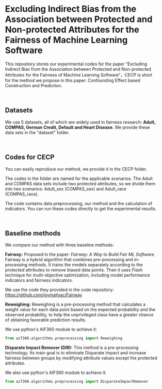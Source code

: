 # Excluding Indirect Bias from the Association between Protected and Non-protected Attributes for the Fairness of Machine Learning Software


This repository stores our experimental codes for the paper “Excluding Indirect Bias from the Association between Protected and Non-protected Attributes for the Fairness of Machine Learning Software”，CECP is short for the method we propose in this paper: Confounding Effect based Construction and Prediction.

<br/>

## Datasets

We use 5 datasets, all of which are widely used in fairness research: **Adult, COMPAS, German Credit, Default and Heart Disease**. We provide these data sets in the "dataset" folder.

<br/>

## Codes for CECP

You can easily reproduce our method, we provide it in the CECP folder. 

The codes in the folder are named for the applicable scenarios. The Adult and COMPAS data sets include two protected attributes, so we divide them into two scenarios: Adult_sex (COMPAS_sex) and Adult_race (COMPAS_race). 

The code contains data preprocessing, our method and the calculation of indicators. You can run these codes directly to get the experimental results.

<br/>

## Baseline methods

We compare our method with three baseline methods:

**Fairway:** Proposed in the paper: *Fairway: A Way to Build Fair ML Software*. Fairway is a hybrid algorithm that combines pre-processing and in-processing methods. It trains the models separately according to the protected attributes to remove biased data points. Then it uses Flash technique for multi-objective optimization, including model performance indicators and fairness indicators.

We use the code they provided in the code repository: <https://github.com/joymallyac/Fairway>

**Reweighing:** Reweighing is a pre-processing method that calculates a weight value for each data point based on the expected probability and the observed probability, to help the unprivileged class have a greater chance of obtaining favorable prediction results.

We use python's AIF360 module to achieve it: 

```python
from aif360.algorithms.preprocessing import Reweighing
```

**Disparate Impact Remover (DIR):** This method is a pre-processing technology. Its main goal is to eliminate Disparate Impact and increase fairness between groups by modifying attribute values except the protected attributes.

We also use python's AIF360 module to achieve it: 

```python
from aif360.algorithms.preprocessing import DisparateImpactRemover
```
